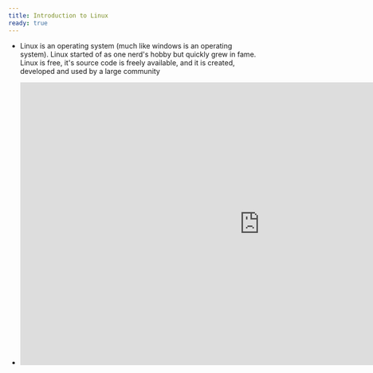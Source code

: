 ```yaml
---
title: Introduction to Linux
ready: true
---
```




* Linux is an operating system (much like windows is an operating system). Linux started of as one nerd's hobby but quickly grew in fame. Linux is free, it's source code is freely available, and it is created, developed and used by a large community

- <iframe src="https://docs.google.com/presentation/d/e/2PACX-1vQje3tpAvgWCJDCQjbRipGb_Vw6_0WB_kPoyTs0acZ13PNBwLvkE33IJ3jCLxMC9A/embed?start=false&loop=false&delayms=3000" frameborder="0" width="960" height="569" allowfullscreen="true" mozallowfullscreen="true" webkitallowfullscreen="true"></iframe>